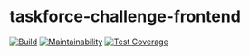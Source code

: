 # taskforce-challenge-frontend

[![Build](https://github.com/mansurissa/taskforce-challenge-frontend/actions/workflows/node.js.yml/badge.svg)](https://github.com/mansurissa/taskforce-challenge-frontend/actions/workflows/node.js.yml)
[![Maintainability](https://api.codeclimate.com/v1/badges/367293816fea73e23ace/maintainability)](https://codeclimate.com/github/mansurissa/taskforce-challenge-frontend/maintainability)
[![Test Coverage](https://api.codeclimate.com/v1/badges/367293816fea73e23ace/test_coverage)](https://codeclimate.com/github/mansurissa/taskforce-challenge-frontend/test_coverage)
